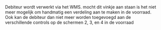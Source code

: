 Debiteur wordt verwerkt via het WMS.
mocht dit vinkje aan staan is het niet meer mogelijk om handmatig een verdeling aan te maken in de voorraad. Ook kan de debiteur dan niet meer worden toegevoegd aan de verschillende controls op de schermen 2, 3, en 4 in de voorraad
